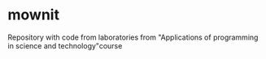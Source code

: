# mownit
Repository with code from laboratories from "Applications of programming in science and technology"course
